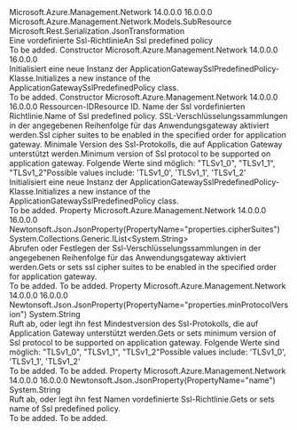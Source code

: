 <Type Name="ApplicationGatewaySslPredefinedPolicy" FullName="Microsoft.Azure.Management.Network.Models.ApplicationGatewaySslPredefinedPolicy">
  <TypeSignature Language="C#" Value="public class ApplicationGatewaySslPredefinedPolicy : Microsoft.Azure.Management.Network.Models.SubResource" />
  <TypeSignature Language="ILAsm" Value=".class public auto ansi beforefieldinit ApplicationGatewaySslPredefinedPolicy extends Microsoft.Azure.Management.Network.Models.SubResource" />
  <TypeSignature Language="DocId" Value="T:Microsoft.Azure.Management.Network.Models.ApplicationGatewaySslPredefinedPolicy" />
  <TypeSignature Language="VB.NET" Value="Public Class ApplicationGatewaySslPredefinedPolicy&#xA;Inherits SubResource" />
  <TypeSignature Language="F#" Value="type ApplicationGatewaySslPredefinedPolicy = class&#xA;    inherit SubResource" />
  <AssemblyInfo>
    <AssemblyName>Microsoft.Azure.Management.Network</AssemblyName>
    <AssemblyVersion>14.0.0.0</AssemblyVersion>
    <AssemblyVersion>16.0.0.0</AssemblyVersion>
  </AssemblyInfo>
  <Base>
    <BaseTypeName>Microsoft.Azure.Management.Network.Models.SubResource</BaseTypeName>
  </Base>
  <Interfaces />
  <Attributes>
    <Attribute>
      <AttributeName>Microsoft.Rest.Serialization.JsonTransformation</AttributeName>
    </Attribute>
  </Attributes>
  <Docs>
    <summary>
            <span data-ttu-id="f27ab-101">Eine vordefinierte Ssl-Richtlinie</span><span class="sxs-lookup"><span data-stu-id="f27ab-101">An Ssl predefined policy</span></span>
            </summary>
    <remarks>To be added.</remarks>
  </Docs>
  <Members>
    <Member MemberName=".ctor">
      <MemberSignature Language="C#" Value="public ApplicationGatewaySslPredefinedPolicy ();" />
      <MemberSignature Language="ILAsm" Value=".method public hidebysig specialname rtspecialname instance void .ctor() cil managed" />
      <MemberSignature Language="DocId" Value="M:Microsoft.Azure.Management.Network.Models.ApplicationGatewaySslPredefinedPolicy.#ctor" />
      <MemberSignature Language="VB.NET" Value="Public Sub New ()" />
      <MemberType>Constructor</MemberType>
      <AssemblyInfo>
        <AssemblyName>Microsoft.Azure.Management.Network</AssemblyName>
        <AssemblyVersion>14.0.0.0</AssemblyVersion>
        <AssemblyVersion>16.0.0.0</AssemblyVersion>
      </AssemblyInfo>
      <Parameters />
      <Docs>
        <summary>
            <span data-ttu-id="f27ab-102">Initialisiert eine neue Instanz der ApplicationGatewaySslPredefinedPolicy-Klasse.</span><span class="sxs-lookup"><span data-stu-id="f27ab-102">Initializes a new instance of the ApplicationGatewaySslPredefinedPolicy class.</span></span>
            </summary>
        <remarks>To be added.</remarks>
      </Docs>
    </Member>
    <Member MemberName=".ctor">
      <MemberSignature Language="C#" Value="public ApplicationGatewaySslPredefinedPolicy (string id = null, string name = null, System.Collections.Generic.IList&lt;string&gt; cipherSuites = null, string minProtocolVersion = null);" />
      <MemberSignature Language="ILAsm" Value=".method public hidebysig specialname rtspecialname instance void .ctor(string id, string name, class System.Collections.Generic.IList`1&lt;string&gt; cipherSuites, string minProtocolVersion) cil managed" />
      <MemberSignature Language="DocId" Value="M:Microsoft.Azure.Management.Network.Models.ApplicationGatewaySslPredefinedPolicy.#ctor(System.String,System.String,System.Collections.Generic.IList{System.String},System.String)" />
      <MemberSignature Language="VB.NET" Value="Public Sub New (Optional id As String = null, Optional name As String = null, Optional cipherSuites As IList(Of String) = null, Optional minProtocolVersion As String = null)" />
      <MemberSignature Language="F#" Value="new Microsoft.Azure.Management.Network.Models.ApplicationGatewaySslPredefinedPolicy : string * string * System.Collections.Generic.IList&lt;string&gt; * string -&gt; Microsoft.Azure.Management.Network.Models.ApplicationGatewaySslPredefinedPolicy" Usage="new Microsoft.Azure.Management.Network.Models.ApplicationGatewaySslPredefinedPolicy (id, name, cipherSuites, minProtocolVersion)" />
      <MemberType>Constructor</MemberType>
      <AssemblyInfo>
        <AssemblyName>Microsoft.Azure.Management.Network</AssemblyName>
        <AssemblyVersion>14.0.0.0</AssemblyVersion>
        <AssemblyVersion>16.0.0.0</AssemblyVersion>
      </AssemblyInfo>
      <Parameters>
        <Parameter Name="id" Type="System.String" />
        <Parameter Name="name" Type="System.String" />
        <Parameter Name="cipherSuites" Type="System.Collections.Generic.IList&lt;System.String&gt;" />
        <Parameter Name="minProtocolVersion" Type="System.String" />
      </Parameters>
      <Docs>
        <param name="id"><span data-ttu-id="f27ab-103">Ressourcen-ID</span><span class="sxs-lookup"><span data-stu-id="f27ab-103">Resource ID.</span></span></param>
        <param name="name"><span data-ttu-id="f27ab-104">Name der Ssl vordefinierten Richtlinie.</span><span class="sxs-lookup"><span data-stu-id="f27ab-104">Name of Ssl predefined policy.</span></span></param>
        <param name="cipherSuites"><span data-ttu-id="f27ab-105">SSL-Verschlüsselungssammlungen in der angegebenen Reihenfolge für das Anwendungsgateway aktiviert werden.</span><span class="sxs-lookup"><span data-stu-id="f27ab-105">Ssl cipher suites to be enabled in the specified order for application gateway.</span></span></param>
        <param name="minProtocolVersion"><span data-ttu-id="f27ab-106">Minimale Version des Ssl-Protokolls, die auf Application Gateway unterstützt werden.</span><span class="sxs-lookup"><span data-stu-id="f27ab-106">Minimum version of Ssl protocol to be supported on application gateway.</span></span> <span data-ttu-id="f27ab-107">Folgende Werte sind möglich: "TLSv1_0", "TLSv1_1", "TLSv1_2"</span><span class="sxs-lookup"><span data-stu-id="f27ab-107">Possible values include: 'TLSv1_0', 'TLSv1_1', 'TLSv1_2'</span></span></param>
        <summary>
            <span data-ttu-id="f27ab-108">Initialisiert eine neue Instanz der ApplicationGatewaySslPredefinedPolicy-Klasse.</span><span class="sxs-lookup"><span data-stu-id="f27ab-108">Initializes a new instance of the ApplicationGatewaySslPredefinedPolicy class.</span></span>
            </summary>
        <remarks>To be added.</remarks>
      </Docs>
    </Member>
    <Member MemberName="CipherSuites">
      <MemberSignature Language="C#" Value="public System.Collections.Generic.IList&lt;string&gt; CipherSuites { get; set; }" />
      <MemberSignature Language="ILAsm" Value=".property instance class System.Collections.Generic.IList`1&lt;string&gt; CipherSuites" />
      <MemberSignature Language="DocId" Value="P:Microsoft.Azure.Management.Network.Models.ApplicationGatewaySslPredefinedPolicy.CipherSuites" />
      <MemberSignature Language="VB.NET" Value="Public Property CipherSuites As IList(Of String)" />
      <MemberSignature Language="F#" Value="member this.CipherSuites : System.Collections.Generic.IList&lt;string&gt; with get, set" Usage="Microsoft.Azure.Management.Network.Models.ApplicationGatewaySslPredefinedPolicy.CipherSuites" />
      <MemberType>Property</MemberType>
      <AssemblyInfo>
        <AssemblyName>Microsoft.Azure.Management.Network</AssemblyName>
        <AssemblyVersion>14.0.0.0</AssemblyVersion>
        <AssemblyVersion>16.0.0.0</AssemblyVersion>
      </AssemblyInfo>
      <Attributes>
        <Attribute>
          <AttributeName>Newtonsoft.Json.JsonProperty(PropertyName="properties.cipherSuites")</AttributeName>
        </Attribute>
      </Attributes>
      <ReturnValue>
        <ReturnType>System.Collections.Generic.IList&lt;System.String&gt;</ReturnType>
      </ReturnValue>
      <Docs>
        <summary>
            <span data-ttu-id="f27ab-109">Abrufen oder Festlegen der Ssl-Verschlüsselungssammlungen in der angegebenen Reihenfolge für das Anwendungsgateway aktiviert werden.</span><span class="sxs-lookup"><span data-stu-id="f27ab-109">Gets or sets ssl cipher suites to be enabled in the specified order for application gateway.</span></span>
            </summary>
        <value>To be added.</value>
        <remarks>To be added.</remarks>
      </Docs>
    </Member>
    <Member MemberName="MinProtocolVersion">
      <MemberSignature Language="C#" Value="public string MinProtocolVersion { get; set; }" />
      <MemberSignature Language="ILAsm" Value=".property instance string MinProtocolVersion" />
      <MemberSignature Language="DocId" Value="P:Microsoft.Azure.Management.Network.Models.ApplicationGatewaySslPredefinedPolicy.MinProtocolVersion" />
      <MemberSignature Language="VB.NET" Value="Public Property MinProtocolVersion As String" />
      <MemberSignature Language="F#" Value="member this.MinProtocolVersion : string with get, set" Usage="Microsoft.Azure.Management.Network.Models.ApplicationGatewaySslPredefinedPolicy.MinProtocolVersion" />
      <MemberType>Property</MemberType>
      <AssemblyInfo>
        <AssemblyName>Microsoft.Azure.Management.Network</AssemblyName>
        <AssemblyVersion>14.0.0.0</AssemblyVersion>
        <AssemblyVersion>16.0.0.0</AssemblyVersion>
      </AssemblyInfo>
      <Attributes>
        <Attribute>
          <AttributeName>Newtonsoft.Json.JsonProperty(PropertyName="properties.minProtocolVersion")</AttributeName>
        </Attribute>
      </Attributes>
      <ReturnValue>
        <ReturnType>System.String</ReturnType>
      </ReturnValue>
      <Docs>
        <summary>
            <span data-ttu-id="f27ab-110">Ruft ab, oder legt ihn fest Mindestversion des Ssl-Protokolls, die auf Application Gateway unterstützt werden.</span><span class="sxs-lookup"><span data-stu-id="f27ab-110">Gets or sets minimum version of Ssl protocol to be supported on application gateway.</span></span> <span data-ttu-id="f27ab-111">Folgende Werte sind möglich: "TLSv1_0", "TLSv1_1", "TLSv1_2"</span><span class="sxs-lookup"><span data-stu-id="f27ab-111">Possible values include: 'TLSv1_0', 'TLSv1_1', 'TLSv1_2'</span></span>
            </summary>
        <value>To be added.</value>
        <remarks>To be added.</remarks>
      </Docs>
    </Member>
    <Member MemberName="Name">
      <MemberSignature Language="C#" Value="public string Name { get; set; }" />
      <MemberSignature Language="ILAsm" Value=".property instance string Name" />
      <MemberSignature Language="DocId" Value="P:Microsoft.Azure.Management.Network.Models.ApplicationGatewaySslPredefinedPolicy.Name" />
      <MemberSignature Language="VB.NET" Value="Public Property Name As String" />
      <MemberSignature Language="F#" Value="member this.Name : string with get, set" Usage="Microsoft.Azure.Management.Network.Models.ApplicationGatewaySslPredefinedPolicy.Name" />
      <MemberType>Property</MemberType>
      <AssemblyInfo>
        <AssemblyName>Microsoft.Azure.Management.Network</AssemblyName>
        <AssemblyVersion>14.0.0.0</AssemblyVersion>
        <AssemblyVersion>16.0.0.0</AssemblyVersion>
      </AssemblyInfo>
      <Attributes>
        <Attribute>
          <AttributeName>Newtonsoft.Json.JsonProperty(PropertyName="name")</AttributeName>
        </Attribute>
      </Attributes>
      <ReturnValue>
        <ReturnType>System.String</ReturnType>
      </ReturnValue>
      <Docs>
        <summary>
            <span data-ttu-id="f27ab-112">Ruft ab, oder legt ihn fest Namen vordefinierte Ssl-Richtlinie.</span><span class="sxs-lookup"><span data-stu-id="f27ab-112">Gets or sets name of Ssl predefined policy.</span></span>
            </summary>
        <value>To be added.</value>
        <remarks>To be added.</remarks>
      </Docs>
    </Member>
  </Members>
</Type>